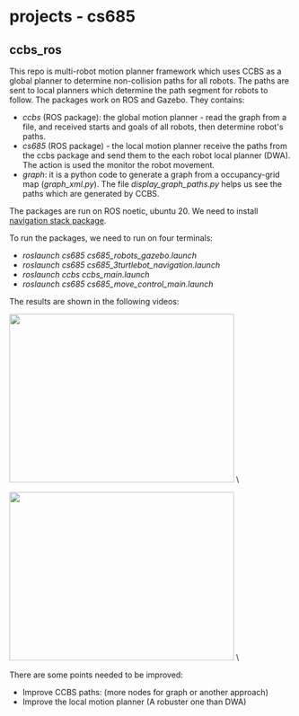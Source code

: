 # projects - cs685

## ccbs_ros
This repo is multi-robot motion planner framework which uses CCBS as a global planner to determine non-collision paths for all robots. The paths are sent to local planners which determine the path segment for robots to follow. The packages work on ROS and Gazebo. They contains: 
- *ccbs* (ROS package): the global motion planner - read the graph from a file, and received starts and goals of all robots, then determine robot's paths. 
- *cs685* (ROS package) - the local motion planner receive the paths from the ccbs package and send them to the each robot local planner (DWA). The action is used the monitor the robot movement.  
- *graph*: it is a python code to generate a graph from a occupancy-grid map (*graph_xml.py*). The file *display_graph_paths.py* helps us see the paths which are generated by CCBS. 

The packages are run on ROS noetic, ubuntu 20. We need to install [navigation stack package](https://github.com/ros-planning/navigation).

To run the packages, we need to run on four terminals:
- *roslaunch cs685 cs685_robots_gazebo.launch*
- *roslaunch cs685 cs685_3turtlebot_navigation.launch*
- *roslaunch ccbs ccbs_main.launch*
- *roslaunch cs685 cs685_move_control_main.launch* 

The results are shown in the following videos: 

<!-- [![2 robots ](https://github.com/buivn/images/blob/master/2robots_ccbs_ros.png)](https://youtu.be/3cM25l3SEEg) \ -->
<a href="https://youtu.be/3cM25l3SEEg" title="2 robots"><img src="https://github.com/buivn/images/blob/master/2robots_ccbs_ros.png" width="400" height="300"></a> \

<a href="https://youtu.be/q7LwcfWmWbQ" title="3 robots"><img src="https://github.com/buivn/images/blob/master/3robots_ccbs_ros.png" width="400" height="300"></a> \
<!-- [![3 robots ](https://github.com/buivn/images/blob/master/3robots_ccbs_ros.png)](https://youtu.be/q7LwcfWmWbQ)\ -->

There are some points needed to be improved:
- Improve CCBS paths: (more nodes for graph or another approach) 
- Improve the local motion planner (A robuster one than DWA)
